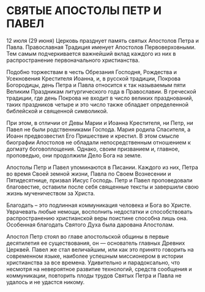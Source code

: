 # СВЯТЫЕ АПОСТОЛЫ ПЕТР И ПАВЕЛ

12 июля (29 июня) Церковь празднует память святых Апостолов Петра и Павла. Православная Традиция именует Апостолов Первоверховными. Тем самым подчеркивается важнейший вклад каждого из них в распространение первоначального христианства.

Подобно торжествам в честь Обрезания Господня, Рождества и Усекновения Крестителя Иоанна, и, в русской традиции, Покрова Богородицы, день Петра и Павла относится к так называемым пяти Великим Праздникам литургического года в Православии. В греческой традиции, где день Покрова не входит в число великих празднований, таких праздников четыре и это число также обладает определенной библейской и священной символикой.

При этом, в отличии от Девы Марии и Иоанна Крестителя, ни Петр, ни Павел не были родственниками Господа. Мария родила Спасителя, а Иоанн предвозвестил Его Пришествие и крестил. В этом смысле биографии Апостолов не обладали непосредственным отношением к догмату боговоплощения. Однако, своим призванием и, главное, проповедью, они продолжили Дело Бога на земле.

Апостолы Петр и Павел упоминаются в Писании. Каждого из них, Петра во время Своей земной жизни, Павла по Своем Вознесении и Пятидесятнице, призвал Иисус Господь. Петр и Павел проповедовали благовестие, оставили после себя священные тексты и завершили свою жизнь мученичеством за Христа.

Благодать – это подлинная коммуникация человека и Бога во Христе. Уврачевать любые немощи, восполнить недостатки и способствовать распространению христианской веры поистине способна лишь она. Особенная благодать Святого Духа была дарована Апостолам.

Апостол Петр стоял во главе апостольской общины в первые десятилетия ее существования, он — основатель главных Древних Церквей. Павел же стал величайшим, или как это принято говорить на современном языке, наиболее успешным миссионером в истории христианства за все времена. Удивительно и парадоксально, что несмотря на невероятное развитие технологий, средств сообщения и коммуникации, повторить плоды трудов Святых Петра и Павла не удалось и не удастся никому.
